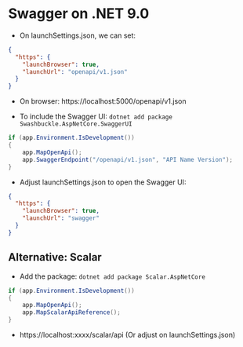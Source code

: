 # Swagger on .NET 9.0

- On launchSettings.json, we can set:

```json
{
  "https": {
    "launchBrowser": true,
    "launchUrl": "openapi/v1.json"
  }
}
```

- On browser: https://localhost:5000/openapi/v1.json

- To include the Swagger UI: `dotnet add package Swashbuckle.AspNetCore.SwaggerUI`

```csharp
if (app.Environment.IsDevelopment())
{
    app.MapOpenApi();
    app.SwaggerEndpoint("/openapi/v1.json", "API Name Version");
}
```

- Adjust launchSettings.json to open the Swagger UI:

```json
{
  "https": {
    "launchBrowser": true,
    "launchUrl": "swagger"
  }
}
```

## Alternative: Scalar

- Add the package: `dotnet add package Scalar.AspNetCore`

```csharp
if (app.Environment.IsDevelopment())
{
    app.MapOpenApi();
    app.MapScalarApiReference();
}
```

- https://localhost:xxxx/scalar/api (Or adjust on launchSettings.json)
